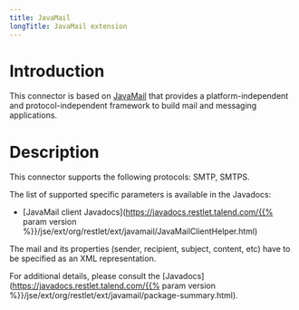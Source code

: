 ```yaml
---
title: JavaMail
longTitle: JavaMail extension
---
```

# Introduction

This connector is based on
[JavaMail](http://www.oracle.com/technetwork/java/javamail/index.html)
that provides a platform-independent and protocol-independent framework
to build mail and messaging applications.

# Description

This connector supports the following protocols: SMTP, SMTPS.

The list of supported specific parameters is available in the Javadocs:

-   [JavaMail client Javadocs](https://javadocs.restlet.talend.com/{{% param version %}}/jse/ext/org/restlet/ext/javamail/JavaMailClientHelper.html)

The mail and its properties (sender, recipient, subject, content, etc)
have to be specified as an XML representation.

For additional details, please consult the
[Javadocs](https://javadocs.restlet.talend.com/{{% param version %}}/jse/ext/org/restlet/ext/javamail/package-summary.html).
